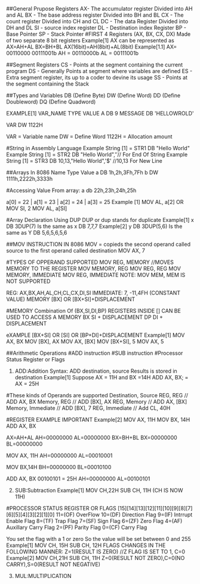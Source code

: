##General Prupose Registers
AX- The accumulator register
	Divided into AH and AL
BX - The base address register
	Divided into BH and BL
CX - The count register 
	Divided into CH and CL
DC - The data Register
	Divided into DH and DL
SI - source index register
DL - Destination index Register
BP - Base Pointer
SP - Stack Pointer
#FIRST 4 Registers (AX, BX, CX, DX)
Made of two separate 8 bit registers
	Example[1]
		AX can be represented as
		AX=AH+AL BX=BH+BL
		AX(16bit)=AH(8bit)+AL(8bit)
	Example[1.1]
		AX= 00110000 00111001b
		AH = 00110000b
		AL = 00111001b


##Segment Registers
CS - Points at the segment containing the current program
DS - Generally Points at segment where variables are defined
ES - Extra segment register, its up to a coder to devine its usage
SS - Points at the segment containing the Stack

##Types and Variables
DB (Define Byte)
DW (Define Word)
DD (Define Doubleword)
DQ (Define Quadword)

EXAMPLE[1]
VAR_NAME TYPE VALUE
A DB 9
MESSAGE DB 'HELLOWROLD'

VAR DW 1122H

VAR = Variable name
DW = Define Word
1122H = Allocation amount

#String in Assembly Language
Example String [1] = STR1 DB "Hello World"
Example String [1] = STR2 DB "Hello World",'$'  //$ For End Of String
Example String [1] = STR3 DB 10,13,"Hello World",'$'  //10,13 For New Line

##Arrays In 8086
Name Type Value
a DB 1h,2h,3Fh,7Fh
b DW 1111h,2222h,3333h

#Accessing Value From array:
a db 22h,23h,24h,25h

a[0] = 22 | a[1] = 23 | a[2] = 24 | a[3] = 25
Example [1]
	MOV AL, a[2]
	OR
	MOV SI, 2
	MOV AL, a[SI]

#Array Declaration Using DUP
DUP or dup stands for duplicate
Example[1]
	x DB 3DUP(7)
	Is the same as
	x DB 7,7,7
Example[2]
	y DB 3DUP(5,6)
	Is the same as
	Y DB 5,6,5,6,5,6

##MOV INSTRUCTION IN 8086
MOV = copieds the second operand called source to the first operand called destination
MOV AX, 7

#TYPES OF OPPERAND SUPPORTED
MOV REG, MEMORY //MOVES MEMORY TO THE REGISTER
MOV MEMORY, REG
MOV REG, REG
MOV MEMORY, IMMEDIATE
MOV REG, IMMEDIATE
NOTE: MOV MEM, MEM IS NOT SUPPORTED

REG: AX,BX,AH,AL,CH,CL,CX,DI,SI
IMMEDIATE: 7, -11,4FH (CONSTANT VALUE)
MEMORY [BX] OR [BX+SI]+DISPLACEMENT 

#MEMORY
Combination Of (BX,SI,DI,BP) REGISTERS INSIDE [] CAN BE USED TO ACCESS A MEMORY
BX SI + DISPLACEMENT
DP DI + DISPLACEMENT

eXAMPLE [BX+SI] OR [SI] OR [BP+DI]+DISPLACEMENT
Example[1]
MOV AX, BX
MOV [BX], AX 
MOV AX, [BX]
MOV [BX+SI], 5
MOV AX, 5

##Arithmetic Operations
#ADD instruction
#SUB instruction
#Processor Status Register or Flags

1. ADD:Addition
Syntax: ADD destination, source
Results is stored in destination
Example[1]
	Suppose AX = 11H and BX =14H
	ADD AX, BX; = AX = 25H

#These kinds of Operands are supported
Destination, Source
REG, REG // ADD AX, BX
Memory, REG // ADD [BX], AX
REG, Memory // ADD AX, [BX]
Memory, Immediate // ADD [BX], 7
REG, Immediate // Add CL, 40H

#REGISTER EXAMPLE IMPORTANT
Example[2]
MOV AX, 11H
MOV BX, 14H
ADD AX, BX

AX=AH+AL
AH=00000000
AL=00000000
BX=BH+BL
BX=00000000
BL=00000000

MOV AX, 11H
AH=00000000
AL=00010001

MOV BX,14H
BH=00000000
BL=00010100

ADD AX, BX
00100101 = 25H
AH=00000000
AL=00100101

2. SUB:Subtraction
Example[1]
MOV CH,22H
SUB CH, 11H
(CH IS NOW 11H)

#PROCESSOR STATUS REGISTER OR FLAGS
[15][14][13][12][11][10][9][8][7][6][5][4][3][2][1][0]
11=(OF) OverFlow
10=(DF) Direction Flag
9=(IF) Intrrupt Enable Flag
8=(TF) Trap Flag
7=(SF) Sign Flag
6=(ZF) Zero Flag
4=(AF) Auxillary Carry Flag
2=(PF) Parity Flag
0=(CF) Carry Flag

You set the flag with a 1 or zero
So the value will be set between 0 and 255
Example[1]
	MOV CH, 15H
	SUB CH, 12H
FLAGS CHANGES IN THE FOLLOWING MANNER:
Z=1(RESULT IS ZERO) //Z FLAG IS SET TO 1, C=0
Example[2]
	MOV CH,21H
	SUB CH, 11H
	Z=0(RESULT NOT ZERO),C=0(NO CARRY),S=0(RESULT NOT NEGATIVE)

3. MUL:MULTIPLICATION